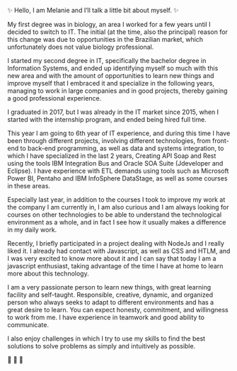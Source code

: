 ✨ Hello, I am Melanie and I’ll talk a little bit about myself. ✨

My first degree was in biology, an area I worked for a few years until I decided to switch to IT. The initial (at the
time, also the principal) reason for this change was due to opportunities in the Brazilian market, which
unfortunately does not value biology professional.

I started my second degree in IT, specifically the bachelor degree in Information Systems, and ended up
identifying myself so much with this new area and with the amount of opportunities to learn new things and
improve myself that I embraced it and specialize in the following years, managing to work in large companies
and in good projects, thereby gaining a good professional experience.

I graduated in 2017, but I was already in the IT market since 2015, when I started with the internship program,
and ended being hired full time.

This year I am going to 6th year of IT experience, and during this time I have been through different projects,
involving different technologies, from front-end to back-end programming, as well as data and systems
integration, to which I have specialized in the last 2 years, Creating API Soap and Rest using the tools IBM
Integration Bus and Oracle SOA Suite (Jdeveloper and Eclipse). I have experience with ETL demands using tools
such as Microsoft Power BI, Pentaho and IBM InfoSphere DataStage, as well as some courses in these areas.

Especially last year, in addition to the courses I took to improve my work at the company I am currently in, I am
also curious and I am always looking for courses on other technologies to be able to understand the
technological environment as a whole, and in fact I see how it usually makes a difference in my daily work.

Recently, I briefly participated in a project dealing with NodeJs and I really liked it. I already had contact with
Javascript, as well as CSS and HTLM, and I was very excited to know more about it and I can say that today I am
a javascript enthusiast, taking advantage of the time I have at home to learn more about this technology.

I am a very passionate person to learn new things, with great learning facility and self-taught.
Responsible, creative, dynamic, and organized person who always seeks to adapt to different environments and
has a great desire to learn. You can expect honesty, commitment, and willingness to work from me. I have
experience in teamwork and good ability to communicate.

I also enjoy challenges in which I try to use my skills to find the best solutions to solve problems as simply and
intuitively as possible.


:sparkling_heart: 
:sparkling_heart: 
:sparkling_heart:

<!---
melSteckel/melSteckel is a ✨ special ✨ repository because its `README.md` (this file) appears on your GitHub profile.
You can click the Preview link to take a look at your changes.
--->

